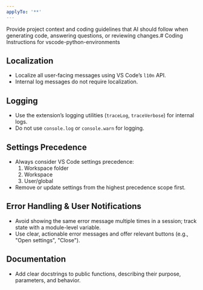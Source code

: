```yaml
---
applyTo: '**'
---
```


Provide project context and coding guidelines that AI should follow when generating code, answering questions, or reviewing changes.# Coding Instructions for vscode-python-environments

## Localization

-   Localize all user-facing messages using VS Code’s `l10n` API.
-   Internal log messages do not require localization.

## Logging

-   Use the extension’s logging utilities (`traceLog`, `traceVerbose`) for internal logs.
-   Do not use `console.log` or `console.warn` for logging.

## Settings Precedence

-   Always consider VS Code settings precedence:
    1. Workspace folder
    2. Workspace
    3. User/global
-   Remove or update settings from the highest precedence scope first.

## Error Handling & User Notifications

-   Avoid showing the same error message multiple times in a session; track state with a module-level variable.
-   Use clear, actionable error messages and offer relevant buttons (e.g., "Open settings", "Close").

## Documentation

-   Add clear docstrings to public functions, describing their purpose, parameters, and behavior.
